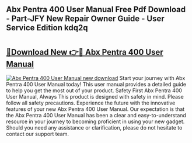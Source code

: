 ## Abx Pentra 400 User Manual Free Pdf Download - Part-JFY New Repair Owner Guide - User Service Edition kdq2q

# <h2><a href="http://bc24931.oget.top/?id=Abx+Pentra+400+User+Manual">🔗Download New 👉🔴 Abx Pentra 400 User Manual</a></h2>

[![Abx Pentra 400 User Manual new download](https://i.imgur.com/5g1atiW.png)](http://bc24931.oget.top/?id=Abx+Pentra+400+User+Manual)
Start your journey with Abx Pentra 400 User Manual today! This user manual provides a detailed guide to help you get the most out of your product. Safety First Abx Pentra 400 User Manual, Always This product is designed with safety in mind. Please follow all safety precautions. Experience the future with the innovative features of your new Abx Pentra 400 User Manual. Our expectation is that the Abx Pentra 400 User Manual has been a clear and easy-to-understand resource in your journey to becoming proficient in using your new gadget. Should you need any assistance or clarification, please do not hesitate to contact our support team.
